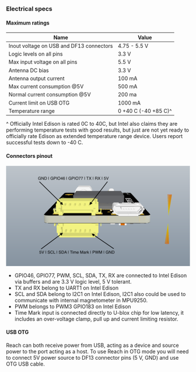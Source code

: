 ### Electrical specs

#### Maximum ratings

|Name                                       | Value                |
|-------------------------------------------|----------------------|
| Inout voltage on USB and DF13 connectors  | 4.75 - 5.5 V         |
| Logic levels on all pins                  | 3.3 V                |
| Max input voltage on all pins             | 5.5 V                |
| Antenna DC bias                           | 3.3 V                |
| Antenna output current                    | 100 mA               |
| Max current consumption @5V               | 500 mA               |
| Normal current consumption @5V            | 200 ma               |
| Current limit on USB OTG                  | 1000 mA              |
| Temperature range                         | 0 +40 C (-40 +85 C)^ |

^ Officially Intel Edison is rated 0C to 40C, but Intel also claims they are performing temperature tests with good results, but just are not yet ready to officially rate Edison as extended temperature range device. Users report successful tests down to -40 C. 

#### Connectors pinout
![image](reach-connectors.png)

* GPIO46, GPIO77, PWM, SCL, SDA, TX, RX are connected to Intel Edison via buffers and are 3.3 V logic level, 5 V tolerant.
* TX and RX belong to UART1 on Intel Edison
* SCL and SDA belong to I2C1 on Intel Edison, I2C1 also could be used to communicate with internal magnetometer in MPU9250.
* PWM belongs to PWM3 GPIO183 on Intel Edison
* Time Mark input is connected directly to U-blox chip for low latency, it includes an over-voltage clamp, pull up and current limiting resistor.

#### USB OTG

Reach can both receive power from USB, acting as a device and source power to the port acting as a host. To use Reach in OTG mode you will need to connect 5V power source to DF13 connector pins (5 V, GND) and use OTG USB cable.
